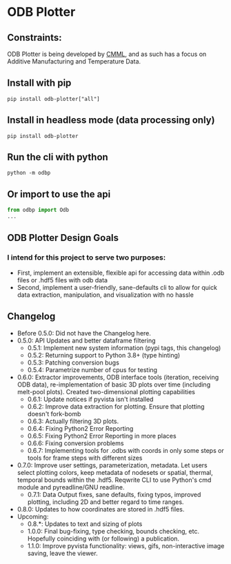 # ODB Plotter

## Constraints:
ODB Plotter is being developed by [CMML](https://www.cmml.me.msstate.edu), and as such has a focus on Additive Manufacturing and Temperature Data.

## Install with pip
```shell
pip install odb-plotter["all"]
```

## Install in headless mode (data processing only)
```shell
pip install odb-plotter
```

## Run the cli with python
```shell
python -m odbp
```

## Or import to use the api
```python
from odbp import Odb
...
```

## ODB Plotter Design Goals

### I intend for this project to serve two purposes:
- First, implement an extensible, flexible api for accessing data within .odb files or .hdf5 files with odb data
- Second, implement a user-friendly, sane-defaults cli to allow for quick data extraction, manipulation, and visualization with no hassle

## Changelog
* Before 0.5.0: Did not have the Changelog here.
* 0.5.0: API Updates and better dataframe filtering
    * 0.5.1: Implement new system information (pypi tags, this changelog)
    * 0.5.2: Returning support to Python 3.8+ (type hinting)
    * 0.5.3: Patching conversion bugs
    * 0.5.4: Parametrize number of cpus for testing
* 0.6.0: Extractor improvements, ODB interface tools (iteration, receiving ODB data), re-implementation of basic 3D plots over time (including melt-pool plots). Created two-dimensional plotting capabilities
    * 0.6.1: Update notices if pyvista isn't installed
    * 0.6.2: Improve data extraction for plotting. Ensure that plotting doesn't fork-bomb
    * 0.6.3: Actually filtering 3D plots.
    * 0.6.4: Fixing Python2 Error Reporting
    * 0.6.5: Fixing Python2 Error Reporting in more places
    * 0.6.6: Fixing conversion problems
    * 0.6.7: Implementing tools for .odbs with coords in only some steps or tools for frame steps with different sizes
* 0.7.0: Improve user settings, parameterization, metadata. Let users select plotting colors, keep metadata of nodesets or spatial, thermal, temporal bounds within the .hdf5. Reqwrite CLI to use Python's cmd module and pyreadline/GNU readline.
    * 0.7.1: Data Output fixes, sane defaults, fixing typos, improved plotting, including 2D and better regard to time ranges.
* 0.8.0: Updates to how coordinates are stored in .hdf5 files.
* Upcoming:
    * 0.8.*: Updates to text and sizing of plots
    * 1.0.0: Final bug-fixing, type checking, bounds checking, etc. Hopefully coinciding with (or following) a publication.
    * 1.1.0: Improve pyvista functionality: views, gifs, non-interactive image saving, leave the viewer.
